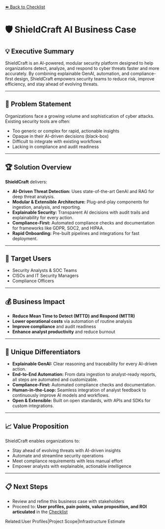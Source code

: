[⬅️ Back to Checklist](./checklist.md)

# 🛡️ ShieldCraft AI Business Case

## 💡 Executive Summary

ShieldCraft is an AI-powered, modular security platform designed to help organizations detect, analyze, and respond to cyber threats faster and more accurately. By combining explainable GenAI, automation, and compliance-first design, ShieldCraft empowers security teams to reduce risk, improve efficiency, and stay ahead of evolving threats.

---

## 🚩 Problem Statement

Organizations face a growing volume and sophistication of cyber attacks. Existing security tools are often:
- Too generic or complex for rapid, actionable insights
- Opaque in their AI-driven decisions (black-box)
- Difficult to integrate with existing workflows
- Lacking in compliance and audit readiness

---

## 🏆 Solution Overview

**ShieldCraft** delivers:
- **AI-Driven Threat Detection:** Uses state-of-the-art GenAI and RAG for deep threat analysis.
- **Modular & Extensible Architecture:** Plug-and-play components for ingestion, analysis, and reporting.
- **Explainable Security:** Transparent AI decisions with audit trails and explainability for every action.
- **Compliance-First:** Automated compliance checks and documentation for frameworks like GDPR, SOC2, and HIPAA.
- **Rapid Onboarding:** Pre-built pipelines and integrations for fast deployment.

---

## 🎯 Target Users

- Security Analysts & SOC Teams
- CISOs and IT Security Managers
- Compliance Officers

---

## 💰 Business Impact

- **Reduce Mean Time to Detect (MTTD) and Respond (MTTR)**
- **Lower operational costs** via automation of routine analysis
- **Improve compliance** and audit readiness
- **Enhance analyst productivity** and reduce burnout

---

## 💎 Unique Differentiators

- **Explainable GenAI:** Clear reasoning and traceability for every AI-driven action.
- **End-to-End Automation:** From data ingestion to analyst-ready reports, all steps are automated and customizable.
- **Compliance-First:** Automated compliance checks and documentation.
- **Human-in-the-Loop:** Seamless integration of analyst feedback to continuously improve AI models and workflows.
- **Open & Extensible:** Built on open standards, with APIs and SDKs for custom integrations.

---

## 📈 Value Proposition

ShieldCraft enables organizations to:
- Stay ahead of evolving threats with AI-driven insights
- Automate and streamline security operations
- Meet compliance requirements with less manual effort
- Empower analysts with explainable, actionable intelligence

---

## 📋 Next Steps

- Review and refine this business case with stakeholders
- Proceed to: **User profiles, pain points, value proposition, and ROI articulated** in the [Checklist](./checklist.md)

Related:User Profiles|Project Scope|Infrastructure Estimate

<!-- Unhandled tags: em -->
